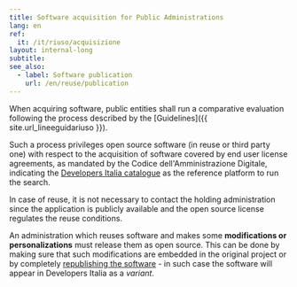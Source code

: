```yaml
---
title: Software acquisition for Public Administrations 
lang: en
ref:
  it: /it/riuso/acquisizione
layout: internal-long
subtitle:
see_also:
  - label: Software publication  
    url: /en/reuse/publication
---
```


When acquiring software, public entities shall run a comparative evaluation
following the process described by the [Guidelines]({{ site.url_lineeguidariuso }}).

Such a process privileges open source software (in reuse or third party one)
with respect to the acquisition of software covered by end user license
agreements, as mandated by the Codice dell'Amministrazione Digitale, indicating
the [Developers Italia catalogue](/en/software) as the reference platform to run
the search.

In case of reuse, it is not necessary to contact the holding administration
since the application is publicly available and the open source license
regulates the reuse conditions.

An administration which reuses software and makes some **modifications or
personalizations** must release them as open source. This can be done by making
sure that such modifications are embedded in the original project or by
completely [republishing the software](/en/reuse/publication) - in such case the
software will appear in Developers Italia as a *variant*.
